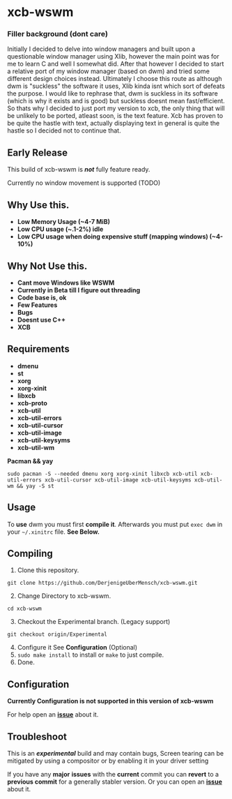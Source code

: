 # xcb-wswm

### Filler background (dont care)
Initially I decided to delve into window managers and built upon a questionable window manager using Xlib, however the main point was for me to learn C and well I somewhat did.
After that however I decided to start a relative port of my window manager (based on dwm) and tried some different design choices instead.
Ultimately I choose this route as although dwm is "suckless" the software it uses, Xlib kinda isnt which sort of defeats the purpose.
I would like to rephrase that, dwm is suckless in its software (which is why it exists and is good) but suckless doesnt mean fast/efficient.
So thats why I decided to just port my version to xcb, the only thing that will be unlikely to be ported, atleast soon, is the text feature.
Xcb has proven to be quite the hastle with text, actually displaying text in general is quite the hastle so I decided not to continue that.


## Early Release
This build of xcb-wswm is ***not*** fully feature ready.

Currently no window movement is supported (TODO)

## Why Use this.
- **Low Memory Usage (~4-7 MiB)**
- **Low CPU usage (~.1-2%) idle**
- **Low CPU usage when doing expensive stuff (mapping windows) (~4-10%)**

## Why Not Use this.
- **Cant move Windows like WSWM**
- **Currently in Beta till I figure out threading**
- **Code base is, ok**
- **Few Features**
- **Bugs**
- **Doesnt use C++**
- **XCB**

## Requirements
- **dmenu**
- **st**
- **xorg**
- **xorg-xinit**
- **libxcb**
- **xcb-proto**
- **xcb-util**
- **xcb-util-errors**
- **xcb-util-cursor**
- **xcb-util-image**
- **xcb-util-keysyms**
- **xcb-util-wm**

**Pacman && yay**
```
sudo pacman -S --needed dmenu xorg xorg-xinit libxcb xcb-util xcb-util-errors xcb-util-cursor xcb-util-image xcb-util-keysyms xcb-util-wm && yay -S st
```

## Usage 
To **use** dwm you must first **compile it**.
Afterwards you must put `exec dwm` in your `~/.xinitrc` file. **See Below.**


## Compiling
1. Clone this repository.
```
git clone https://github.com/DerjenigeUberMensch/xcb-wswm.git
```
2. Change Directory to xcb-wswm.
```
cd xcb-wswm
```
3. Checkout the Experimental branch. (Legacy support)
```
git checkout origin/Experimental
```
4. Configure it See **Configuration** (Optional)
5. `sudo make install` to install or `make` to just compile.
6. Done.

## Configuration

****Currently Configuration is not supported in this version of xcb-wswm****

For help open an **[issue](https://github.com/DerjenigeUberMensch/xcb-wswm/issues)** about it.

## Troubleshoot
This is an **_experimental_** build and may contain bugs,
Screen tearing can be mitigated by using a compositor or by enabling it in your driver setting

If you have any **major** **issues** with the **current** commit you can **revert** to a **previous commit** for a generally stabler version.
Or you can open an **[issue](https://github.com/DerjenigeUberMensch/xcb-wswm/issues)** about it.
